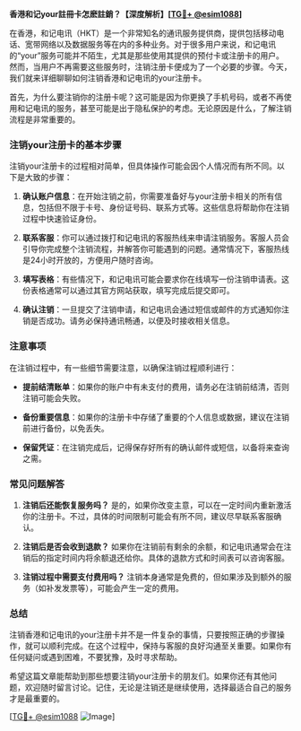 **香港和记your註冊卡怎麽註銷？【深度解析】[[TG💪+ @esim1088](https://t.me/s/esim1088)]**

在香港，和记电讯（HKT）是一个非常知名的通讯服务提供商，提供包括移动电话、宽带网络以及数据服务等在内的多种业务。对于很多用户来说，和记电讯的“your”服务可能并不陌生，尤其是那些使用其提供的预付卡或注册卡的用户。然而，当用户不再需要这些服务时，注销注册卡便成为了一个必要的步骤。今天，我们就来详细聊聊如何注销香港和记电讯的your注册卡。

首先，为什么要注销你的注册卡呢？这可能是因为你更换了手机号码，或者不再使用和记电讯的服务，甚至可能是出于隐私保护的考虑。无论原因是什么，了解注销流程是非常重要的。

### 注销your注册卡的基本步骤

注销your注册卡的过程相对简单，但具体操作可能会因个人情况而有所不同。以下是大致的步骤：

1. **确认账户信息**：在开始注销之前，你需要准备好与your注册卡相关的所有信息，包括但不限于卡号、身份证号码、联系方式等。这些信息将帮助你在注销过程中快速验证身份。

2. **联系客服**：你可以通过拨打和记电讯的客服热线来申请注销服务。客服人员会引导你完成整个注销流程，并解答你可能遇到的问题。通常情况下，客服热线是24小时开放的，方便用户随时咨询。

3. **填写表格**：有些情况下，和记电讯可能会要求你在线填写一份注销申请表。这份表格通常可以通过其官方网站获取，填写完成后提交即可。

4. **确认注销**：一旦提交了注销申请，和记电讯会通过短信或邮件的方式通知你注销是否成功。请务必保持通讯畅通，以便及时接收相关信息。

### 注意事项

在注销过程中，有一些细节需要注意，以确保注销过程顺利进行：

- **提前结清账单**：如果你的账户中有未支付的费用，请务必在注销前结清，否则注销可能会失败。
  
- **备份重要信息**：如果你的注册卡中存储了重要的个人信息或数据，建议在注销前进行备份，以免丢失。

- **保留凭证**：在注销完成后，记得保存好所有的确认邮件或短信，以备将来查询之需。

### 常见问题解答

1. **注销后还能恢复服务吗？**
   是的，如果你改变主意，可以在一定时间内重新激活你的注册卡。不过，具体的时间限制可能会有所不同，建议尽早联系客服确认。

2. **注销后是否会收到退款？**
   如果你在注销前有剩余的余额，和记电讯通常会在注销后的指定时间内将余额退还给你。具体的退款方式和时间表可以咨询客服。

3. **注销过程中需要支付费用吗？**
   注销本身通常是免费的，但如果涉及到额外的服务（如补发发票等），可能会产生一定的费用。

### 总结

注销香港和记电讯的your注册卡并不是一件复杂的事情，只要按照正确的步骤操作，就可以顺利完成。在这个过程中，保持与客服的良好沟通至关重要。如果你有任何疑问或遇到困难，不要犹豫，及时寻求帮助。

希望这篇文章能帮助到那些想要注销your注册卡的朋友们。如果你还有其他问题，欢迎随时留言讨论。记住，无论是注销还是继续使用，选择最适合自己的服务才是最重要的。

[[TG💪+ @esim1088](https://t.me/s/esim1088) ![Image](https://i.postimg.cc/4NQfJmqS/Snipaste-2025-05-13-00-14-12.png)]